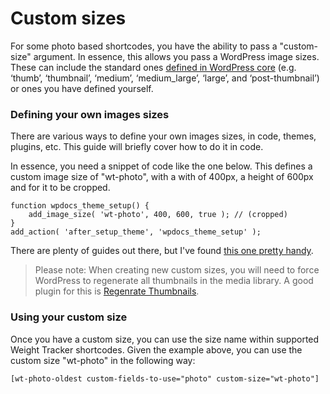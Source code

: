 # Custom sizes

For some photo based shortcodes, you have the ability to pass a "custom-size" argument. In essence, this allows you pass a WordPress image sizes. These can include the standard ones [defined in WordPress core](https://developer.wordpress.org/reference/functions/add_image_size/#reserved-image-size-names)  (e.g. ‘thumb’, ‘thumbnail’, ‘medium’, ‘medium_large’, ‘large’, and ‘post-thumbnail’) or ones you have defined yourself.

### Defining your own images sizes

There are various ways to define your own images sizes, in code, themes, plugins, etc. This guide will briefly cover how to do it in code.

In essence, you need a snippet of code like the one below. This defines a custom image size of "wt-photo", with a with of 400px, a height of 600px and for it to be cropped.

```
function wpdocs_theme_setup() {
    add_image_size( 'wt-photo', 400, 600, true ); // (cropped)
}
add_action( 'after_setup_theme', 'wpdocs_theme_setup' );
```

There are plenty of guides out there, but I've found [this one pretty handy](https://developer.wordpress.org/reference/functions/add_image_size).

> Please note: When creating new custom sizes, you will need to force WordPress to regenerate all thumbnails in the media library. A good plugin for this is [Regenrate Thumbnails](https://wordpress.org/plugins/regenerate-thumbnails/).

### Using your custom size

Once you have a custom size, you can use the size name within supported Weight Tracker shortcodes. Given the example above, you can use the custom size "wt-photo" in the following way:

```
[wt-photo-oldest custom-fields-to-use="photo" custom-size="wt-photo"]
```
